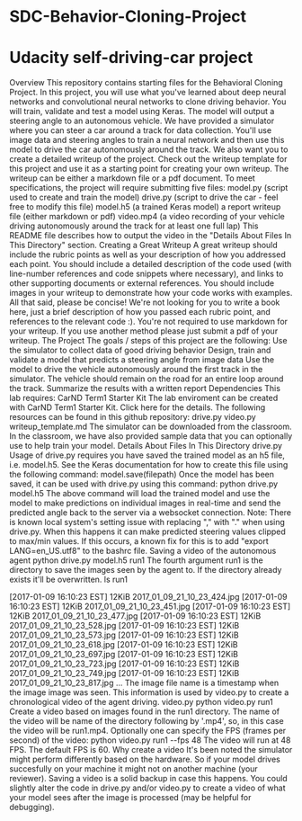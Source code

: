 # SDC-Behavior-Cloning-Project

# Udacity self-driving-car project

Overview
This repository contains starting files for the Behavioral Cloning Project.
In this project, you will use what you've learned about deep neural networks and convolutional neural networks to clone driving behavior. You will train, validate and test a model using Keras. The model will output a steering angle to an autonomous vehicle.
We have provided a simulator where you can steer a car around a track for data collection. You'll use image data and steering angles to train a neural network and then use this model to drive the car autonomously around the track.
We also want you to create a detailed writeup of the project. Check out the writeup template for this project and use it as a starting point for creating your own writeup. The writeup can be either a markdown file or a pdf document.
To meet specifications, the project will require submitting five files:
model.py (script used to create and train the model)
drive.py (script to drive the car - feel free to modify this file)
model.h5 (a trained Keras model)
a report writeup file (either markdown or pdf)
video.mp4 (a video recording of your vehicle driving autonomously around the track for at least one full lap)
This README file describes how to output the video in the "Details About Files In This Directory" section.
Creating a Great Writeup
A great writeup should include the rubric points as well as your description of how you addressed each point. You should include a detailed description of the code used (with line-number references and code snippets where necessary), and links to other supporting documents or external references. You should include images in your writeup to demonstrate how your code works with examples.
All that said, please be concise! We're not looking for you to write a book here, just a brief description of how you passed each rubric point, and references to the relevant code :).
You're not required to use markdown for your writeup. If you use another method please just submit a pdf of your writeup.
The Project
The goals / steps of this project are the following:
Use the simulator to collect data of good driving behavior
Design, train and validate a model that predicts a steering angle from image data
Use the model to drive the vehicle autonomously around the first track in the simulator. The vehicle should remain on the road for an entire loop around the track.
Summarize the results with a written report
Dependencies
This lab requires:
CarND Term1 Starter Kit
The lab enviroment can be created with CarND Term1 Starter Kit. Click here for the details.
The following resources can be found in this github repository:
drive.py
video.py
writeup_template.md
The simulator can be downloaded from the classroom. In the classroom, we have also provided sample data that you can optionally use to help train your model.
Details About Files In This Directory
drive.py
Usage of drive.py requires you have saved the trained model as an h5 file, i.e. model.h5. See the Keras documentation for how to create this file using the following command:
model.save(filepath)
Once the model has been saved, it can be used with drive.py using this command:
python drive.py model.h5
The above command will load the trained model and use the model to make predictions on individual images in real-time and send the predicted angle back to the server via a websocket connection.
Note: There is known local system's setting issue with replacing "," with "." when using drive.py. When this happens it can make predicted steering values clipped to max/min values. If this occurs, a known fix for this is to add "export LANG=en_US.utf8" to the bashrc file.
Saving a video of the autonomous agent
python drive.py model.h5 run1
The fourth argument run1 is the directory to save the images seen by the agent to. If the directory already exists it'll be overwritten.
ls run1

[2017-01-09 16:10:23 EST]  12KiB 2017_01_09_21_10_23_424.jpg
[2017-01-09 16:10:23 EST]  12KiB 2017_01_09_21_10_23_451.jpg
[2017-01-09 16:10:23 EST]  12KiB 2017_01_09_21_10_23_477.jpg
[2017-01-09 16:10:23 EST]  12KiB 2017_01_09_21_10_23_528.jpg
[2017-01-09 16:10:23 EST]  12KiB 2017_01_09_21_10_23_573.jpg
[2017-01-09 16:10:23 EST]  12KiB 2017_01_09_21_10_23_618.jpg
[2017-01-09 16:10:23 EST]  12KiB 2017_01_09_21_10_23_697.jpg
[2017-01-09 16:10:23 EST]  12KiB 2017_01_09_21_10_23_723.jpg
[2017-01-09 16:10:23 EST]  12KiB 2017_01_09_21_10_23_749.jpg
[2017-01-09 16:10:23 EST]  12KiB 2017_01_09_21_10_23_817.jpg
...
The image file name is a timestamp when the image image was seen. This information is used by video.py to create a chronological video of the agent driving.
video.py
python video.py run1
Create a video based on images found in the run1 directory. The name of the video will be name of the directory following by '.mp4', so, in this case the video will be run1.mp4.
Optionally one can specify the FPS (frames per second) of the video:
python video.py run1 --fps 48
The video will run at 48 FPS. The default FPS is 60.
Why create a video
It's been noted the simulator might perform differently based on the hardware. So if your model drives succesfully on your machine it might not on another machine (your reviewer). Saving a video is a solid backup in case this happens.
You could slightly alter the code in drive.py and/or video.py to create a video of what your model sees after the image is processed (may be helpful for debugging).
